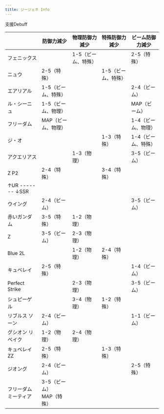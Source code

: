 ```yaml
---
title: ジージェネ Info
---
```


 支援Debuff

|                  | 防御力減少               | 物理防御力減少        | 特殊防御力減少        | ビーム防御力減少       |
| ---------------- | ------------------- | -------------- | -------------- | -------------- |
| フェニックス           |                     | 1-5（ビーム、特殊） |                | 2-5（特殊）        |
| ニュウ              | 2-5（特殊）             |                | 1-5（ビーム、特殊） |                |
| エアリアル            | 1-5（ビーム、特殊）      |                |                | 2-4（ビーム）       |
| ル・シーニュ           | 1-5（ビーム、物理）      |                |                | MAP（ビーム）       |
| フリーダム            | MAP（ビーム、物理）         |                |                | 1-4（ビーム、物理） |
| ジ・オ              |                     |                | 1-3（特殊）        | 1-4（ビーム、特殊） |
| アクエリアス           |                     | 1-3（物理）        |                | 3-5（ビーム）       |
| Z P2             | 2-4（特殊）             |                | 3-4（特殊）        |                |
| ↑UR ------- ↓SSR |                     |                |                |                |
| ウイング             | 2-4（ビーム）            |                |                | 3-5（ビーム）       |
| 赤いガンダム           | 3-5（特殊）             | 1-2（物理）        |                |                |
| Z                | 3-5（ビーム）            | 2-3（物理）        |                |                |
| Blue 2L          |                     | 1-2（物理）        | 2-4（特殊）        |                |
| キュベレイ            | 2-5（特殊）             |                |                | 1-4（ビーム）       |
| Perfect Strike   |                     | 2-3（物理）        |                | 3-5（ビーム）       |
| シュピーゲル           |                     | 3-4（物理）        | 1-2（特殊）        |                |
| リブルス ソーン         | 2-4（ビーム）            |                |                | 1-1（ビーム）       |
| グシオン リベイク        | 1-2（物理）             | 2-4（物理）        |                |                |
| キュベレイZZ          | 2-5（特殊）             |                | 1-3（特殊）        |                |
| ジオング             | 2-4（ビーム）            |                |                | 2-5（特殊）        |
| フリーダム<br>ミーティア   | 3-5（ビーム）<br>MAP（特殊） |                |                |                |
